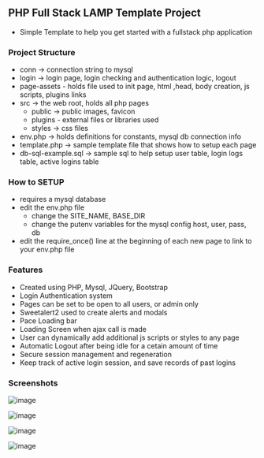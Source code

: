 ## PHP Full Stack LAMP Template Project

* Simple Template to help you get started with a fullstack php application

### Project Structure
* conn -> connection string to mysql
* login -> login page, login checking and authentication logic, logout
* page-assets - holds file used to init page, html ,head, body creation, js scripts, plugins links
* src -> the web root, holds all php pages
  * public -> public images, favicon
  * plugins - external files or libraries used
  * styles -> css files
* env.php -> holds definitions for constants, mysql db connection info
* template.php -> sample template file that shows how to setup each page
* db-sql-example.sql -> sample sql to help setup user table, login logs table, active logins table

### How to SETUP
* requires a mysql database
* edit the env.php file
  * change the SITE_NAME, BASE_DIR
  * change the putenv variables for the mysql config host, user, pass, db
* edit the require_once() line at the beginning of each new page to link to your env.php file

### Features
* Created using PHP, Mysql, JQuery, Bootstrap
* Login Authentication system
* Pages can be set to be open to all users, or admin only
* Sweetalert2 used to create alerts and modals
* Pace Loading bar
* Loading Screen when ajax call is made
* User can dynamically add additional js scripts or styles to any page
* Automatic Logout after being idle for a cetain amount of time
* Secure session management and regeneration
* Keep track of active login session, and save records of past logins

### Screenshots

![image](https://github.com/user-attachments/assets/5aa5f0da-cfac-4cd3-84c0-bbc2b1f688a3)

![image](https://github.com/user-attachments/assets/acd53740-368e-4395-8d46-c20d0043921a)

![image](https://github.com/user-attachments/assets/491f7e2a-f20a-468a-9292-c74e77304414)

![image](https://github.com/user-attachments/assets/4ef4903f-415d-4e45-b032-b887d93114e4)
